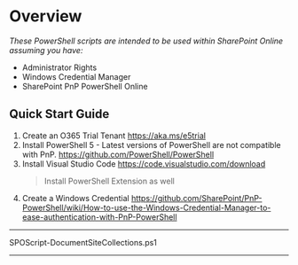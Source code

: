 # Overview

_These PowerShell scripts are intended to be used within SharePoint Online assuming you have:_
* Administrator Rights
* Windows Credential Manager
* SharePoint PnP PowerShell Online

## Quick Start Guide
1. Create an O365 Trial Tenant
  https://aka.ms/e5trial 
2. Install PowerShell 5 - Latest versions of PowerShell are not compatible with PnP.
  https://github.com/PowerShell/PowerShell
3. Install Visual Studio Code
  https://code.visualstudio.com/download
   > Install PowerShell Extension as well
3. Create a Windows Credential
  https://github.com/SharePoint/PnP-PowerShell/wiki/How-to-use-the-Windows-Credential-Manager-to-ease-authentication-with-PnP-PowerShell

***
SPOScript-DocumentSiteCollections.ps1


***
